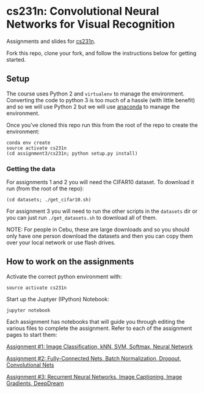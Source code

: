 # cs231n: Convolutional Neural Networks for Visual Recognition

Assignments and slides for [cs231n](http://cs231n.stanford.edu/).

Fork this repo, clone your fork, and follow the instructions below for getting started.

## Setup

The course uses Python 2 and `virtualenv` to manage the environment.  Converting the code to python 3 is too much
of a hassle (with little benefit) and so we will use Python 2 but we will use [anaconda](https://www.continuum.io/downloads) to manage the environment.

Once you've cloned this repo run this from the root of the repo to create the environment:

```
conda env create
source activate cs231n
(cd assignment3/cs231n; python setup.py install)
```

### Getting the data

For assignments 1 and 2 you will need the CIFAR10 dataset. To download it run (from the root of the repo):

```
(cd datasets; ./get_cifar10.sh)
```

For assignment 3 you will need to run the other scripts in the `datasets` dir or you can just run
`./get_datasets.sh` to download all of them.

NOTE: For people in Cebu, these are large downloads and so you should only have one person download the datasets
and then you can copy them over your local network or use flash drives.


## How to work on the assignments

Activate the correct python environment with:

```
source activate cs231n
```

Start up the Juptyer (IPython) Notebook:

```
jupyter notebook
```

Each assignment has notebooks that will guide you through editing the various files to complete the
assignment. Refer to each of the assignment pages to start them:


[Assignment #1: Image Classification, kNN, SVM, Softmax, Neural Network](https://cs231n.github.io/assignments2016/assignment1/)

[Assignment #2: Fully-Connected Nets, Batch Normalization, Dropout, Convolutional Nets](https://cs231n.github.io/assignments2016/assignment2/)

[Assignment #3: Recurrent Neural Networks, Image Captioning, Image Gradients, DeepDream](https://cs231n.github.io/assignments2016/assignment3/)

